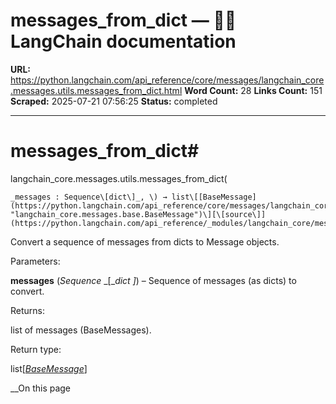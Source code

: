 # messages_from_dict — 🦜🔗 LangChain  documentation

**URL:** https://python.langchain.com/api_reference/core/messages/langchain_core.messages.utils.messages_from_dict.html
**Word Count:** 28
**Links Count:** 151
**Scraped:** 2025-07-21 07:56:25
**Status:** completed

---

# messages\_from\_dict\#

langchain\_core.messages.utils.messages\_from\_dict\(

    _messages : Sequence\[dict\]_, \) → list\[[BaseMessage](https://python.langchain.com/api_reference/core/messages/langchain_core.messages.base.BaseMessage.html#langchain_core.messages.base.BaseMessage "langchain_core.messages.base.BaseMessage")\][\[source\]](https://python.langchain.com/api_reference/_modules/langchain_core/messages/utils.html#messages_from_dict)\#     

Convert a sequence of messages from dicts to Message objects.

Parameters:     

**messages** \(_Sequence_ _\[__dict_ _\]_\) – Sequence of messages \(as dicts\) to convert.

Returns:     

list of messages \(BaseMessages\).

Return type:     

list\[[_BaseMessage_](https://python.langchain.com/api_reference/core/messages/langchain_core.messages.base.BaseMessage.html#langchain_core.messages.base.BaseMessage "langchain_core.messages.base.BaseMessage")\]

__On this page